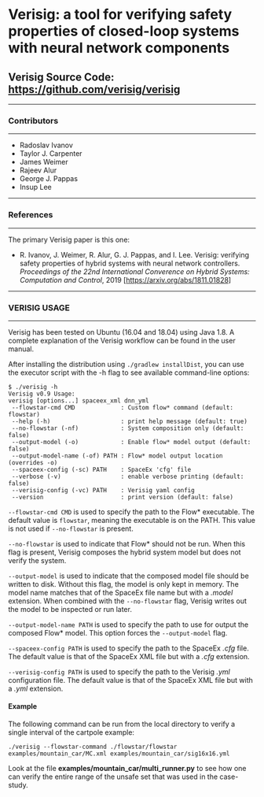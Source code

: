 # Verisig: a tool for verifying safety properties of closed-loop systems with neural network components
## Verisig Source Code: https://github.com/verisig/verisig

***********************************
### Contributors
***********************************
* Radoslav Ivanov
* Taylor J. Carpenter
* James Weimer
* Rajeev Alur
* George J. Pappas
* Insup Lee

***********************************
### References
***********************************
The primary Verisig paper is this one:
* R. Ivanov, J. Weimer, R. Alur, G. J. Pappas, and I. Lee. Verisig: verifying safety properties of hybrid systems with neural network controllers. _Proceedings of the 22nd International Converence on Hybrid Systems: Computation and Control_, 2019 [https://arxiv.org/abs/1811.01828]
***********************************
### VERISIG USAGE
***********************************
Verisig has been tested on Ubuntu (16.04 and 18.04) using Java 1.8. A complete explanation of the Verisig workflow can be found in the user manual.

After installing the distribution using `./gradlew installDist`, you can use the executor script with the -h flag to see available command-line options:
```
$ ./verisig -h
Verisig v0.9 Usage:
verisig [options...] spaceex_xml dnn_yml
 --flowstar-cmd CMD             : Custom flow* command (default: flowstar)
 --help (-h)                    : print help message (default: true)
 --no-flowstar (-nf)            : System composition only (default: false)
 --output-model (-o)            : Enable flow* model output (default: false)
 --output-model-name (-of) PATH : Flow* model output location (overrides -o)
 --spaceex-config (-sc) PATH    : SpaceEx 'cfg' file
 --verbose (-v)                 : enable verbose printing (default: false)
 --verisig-config (-vc) PATH    : Verisig yaml config
 --version                      : print version (default: false)
```

`--flowstar-cmd CMD` is used to specify the path to the Flow* executable. The default value is `flowstar`, meaning the executable is on the PATH. This value is not used if `--no-flowstar` is present.

`--no-flowstar` is used to indicate that Flow* should not be run. When this flag is present, Verisig composes the hybrid system model but does not verify the system.

`--output-model` is used to indicate that the composed model file should be written to disk. Without this flag, the model is only kept in memory. The model name matches that of the SpaceEx file name but with a _.model_ extension. When combined with the `--no-flowstar` flag, Verisig writes out the model to be inspected or run later.

`--output-model-name PATH` is used to specify the path to use for output the composed Flow* model. This option forces the `--output-model` flag.

`--spaceex-config PATH` is used to specify the path to the SpaceEx _.cfg_ file. The default value is that of the SpaceEx XML file but with a _.cfg_ extension.

`--verisig-config PATH` is used to specify the path to the Verisig _.yml_ configuration file. The default value is that of the SpaceEx XML file but with a _.yml_ extension.


#### Example
The following command can be run from the local directory to verify a single interval of the cartpole example:

```
./verisig --flowstar-command ./flowstar/flowstar examples/mountain_car/MC.xml examples/mountain_car/sig16x16.yml
```

Look at the file __examples/mountain_car/multi_runner.py__ to see how one can verify the entire range of the unsafe set that was used in the case-study.